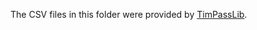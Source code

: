 The CSV files in this folder were provided by [TimPassLib](https://timpasslib.aalto.fi/solutions.html).
